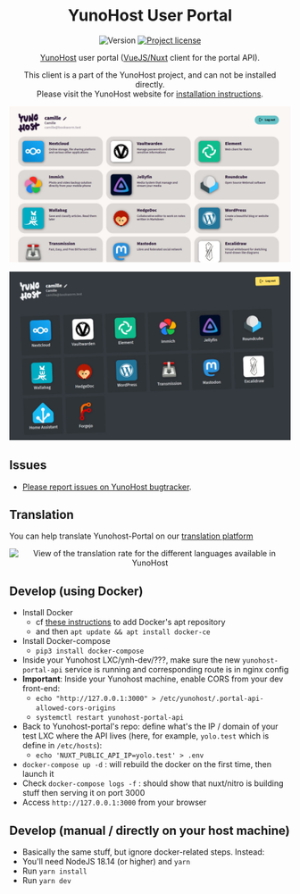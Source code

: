 <h1 align="center">YunoHost User Portal</h1>

<div align="center">
  
![Version](https://img.shields.io/github/v/tag/yunohost/yunohost-portal?label=version&sort=semver)
[![Project license](https://img.shields.io/gitlab/license/yunohost/yunohost)](https://github.com/YunoHost/yunohost/blob/dev/LICENSE)

[YunoHost](https://yunohost.org) user portal ([VueJS/Nuxt](https://nuxt.com/) client for the portal API).

This client is a part of the YunoHost project, and can not be installed directly.  
Please visit the YunoHost website for [installation instructions](https://yunohost.org/install).

![User portal interface screenshot, light version with app decriptions](./doc/portal_descriptive_light.jpg)

![User portal interface screenshot, dark version with only app logos and names](./doc/portal_simple_dark.jpg)

</div>

## Issues

- [Please report issues on YunoHost bugtracker](https://github.com/YunoHost/issues).

## Translation

You can help translate Yunohost-Portal on our [translation platform](https://translate.yunohost.org/engage/yunohost/?utm_source=widget)

<div align="center"><img alt="View of the translation rate for the different languages available in YunoHost" src="https://translate.yunohost.org/widgets/yunohost/-/portal/horizontal-auto.svg" alt="Translation status" /></div>


## Develop (using Docker)

- Install Docker
    - cf [these instructions](https://docs.docker.com/engine/install/debian/#set-up-the-repository) to add Docker's apt repository
    - and then `apt update && apt install docker-ce`
- Install Docker-compose
    - `pip3 install docker-compose`
- Inside your Yunohost LXC/ynh-dev/???, make sure the new `yunohost-portal-api` service is running and corresponding route is in nginx config
- **Important**: Inside your Yunohost machine, enable CORS from your dev front-end:
    - `echo "http://127.0.0.1:3000" > /etc/yunohost/.portal-api-allowed-cors-origins`
    - `systemctl restart yunohost-portal-api`
- Back to Yunohost-portal's repo: define what's the IP / domain of your test LXC where the API lives (here, for example, `yolo.test` which is define in `/etc/hosts`):
    - `echo 'NUXT_PUBLIC_API_IP=yolo.test' > .env`
- `docker-compose up -d` : will rebuild the docker on the first time, then launch it
- Check `docker-compose logs -f` : should show that nuxt/nitro is building stuff then serving it on port 3000
- Access `http://127.0.0.1:3000` from your browser

## Develop (manual / directly on your host machine)

- Basically the same stuff, but ignore docker-related steps. Instead:
- You'll need NodeJS 18.14 (or higher) and `yarn`
- Run `yarn install`
- Run `yarn dev`

